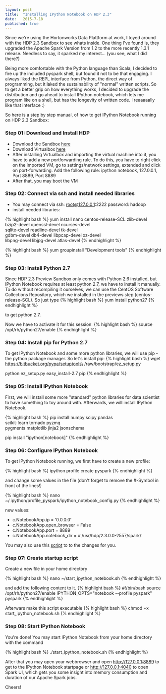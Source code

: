 ```yaml
---
layout: post
title:  "Installing IPython Notebook on HDP 2.3"
date:   2015-7-18
published: true
---
```


<p class="intro"><span class="dropcap">S</span>ince we're using the Hortonworks Data Plattform at work, I toyed around with the HDP 2.3 Sandbox to see whats inside. One thing I've found is, they upgraded the Apache Spark Version from 1.2 to the more recently 1.3.1 release. Needless to say, it sparked my interest... (you see, what I did there?)</p>

Being more comfortable with the Python language than Scala, I decided to fire up the included pyspark shell, but found it not to be that engaging. I always liked the REPL interface from Python, the direct way of programming, but it laked the sustainability of "normal" written scripts. So to get a better grip on how everything works, I decided to upgrade the distribution and go ahead to install IPython notebook, which lets me program like on a shell, but has the longevity of written code. I reaaaaally like that interface :)

So here is a step by step manual, of how to get IPython Notebook running on HDP 2.3 Sandbox:

### Step 01: Download and Install HDP
- Download the Sandbox [here][hdp download]
- Download Virtualbox [here][virtualbox download]
- After installing Virtualbox and importing the virtual machine into it, you have to add a new portforwarding rule. To do this, you have to right click on the imported VM, go to settings/network settings, extended and click on port-forwarding. Add the following rule: ipython notebook, 127.0.0.1, Port 8889, Port 8889
- After that, you may boot the VM

### Step 02: Connect via ssh and install needed libraries
- You may connect via ssh: root@127.0.0.1:2222 password: hadoop
- install needed libraries: 

{% highlight bash %}
yum install nano centos-release-SCL zlib-devel \
bzip2-devel openssl-devel ncurses-devel \
sqlite-devel readline-devel tk-devel \
gdbm-devel db4-devel libpcap-devel xz-devel \
libpng-devel libjpg-devel atlas-devel
{% endhighlight %}

{% highlight bash %}
yum groupinstall "Development tools"
{% endhighlight %}

### Step 03: Install Python 2.7
Since HDP 2.3 Preview Sandbox only comes with Python 2.6 installed, but IPython Notebook requires at least python 2.7, we have to install it manually. To do without recompiling it ourselves, we can use the CentOS Software Collections Repository, which we installed in the previews step (centos-release-SCL). So just type
{% highlight bash %}
yum install python27
{% endhighlight %}

to get python 2.7. 

Now we have to activate it for this session:
{% highlight bash %}
source /opt/rh/python27/enable
{% endhighlight %}

### Step 04: Install pip for Python 2.7
To get IPython Notebook and some more python libraries, we will use pip - the python package manager. So let's install pip:
{% highlight bash %}
wget https://bitbucket.org/pypa/setuptools\
/raw/bootstrap/ez_setup.py

python ez_setup.py
easy_install-2.7 pip
{% endhighlight %}


### Step 05: Install IPython Notebook
First, we will install some more "standard" python libraries for data scientist to have something to toy around with. Afterwards, we will install IPython Notebook.

{% highlight bash %}
pip install numpy scipy pandas \
scikit-learn tornado pyzmq \
pygments matplotlib jinja2 jsonschema

pip install "ipython[notebook]"
{% endhighlight %}


### Step 06: Configure IPython Notebook
To get IPython Notebook running, we first have to create a new profile:

{% highlight bash %}
ipython profile create pyspark
{% endhighlight %}

and change some values in the file 
(don't forget to remove the #-Symbol in front of the lines!)

{% highlight bash %}
nano ~/.ipython/profile_pyspark/ipython_notebook_config.py
{% endhighlight %}

new values: 

- c.NotebookApp.ip = '0.0.0.0'
- c.NotebookApp.open_browser = False
- c.NotebookApp.port = 8889
- c.NotebookApp.notebook_dir = u'/usr/hdp/2.3.0.0-2557/spark/'

You may also use this <a href="{{ '/assets/files/config_spark.sh' | prepend: site.baseurl }}">script</a> to to the changes for you.

### Step 07: Create startup script
Create a new file in your home directory

{% highlight bash %}
nano ~/start_ipython_notebook.sh
{% endhighlight %}

and add the following content to it.
{% highlight bash %}
#!/bin/bash
source /opt/rh/python27/enable
IPYTHON_OPTS="notebook --profile pyspark" pyspark
{% endhighlight %}

Afterwars make this script executable
{% highlight bash %}
chmod +x start_ipython_notebook.sh
{% endhighlight %}

### Step 08: Start IPython Notebook
You're done! You may start IPython Notebook from your home directory with the command

{% highlight bash %}
./start_ipython_notebook.sh
{% endhighlight %}

After that you may open your webbrowser and open http://127.0.0.1:8889 to get to the IPython Notebook startpage or http://127.0.0.1:4040 to open Spark UI, which gets you some insight into memory consumption and duration of our Apache Spark jobs.

Cheers!


[hdp download]: http://hortonworks.com/hdp/downloads/
[virtualbox download]: https://www.virtualbox.org/wiki/Downloads
[HDP Tutorials]: http://hortonworks.com/tutorials/